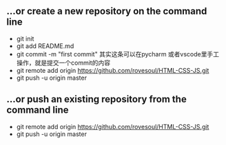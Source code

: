 ## …or create a new repository on the command line
- git init
- git add README.md
- git commit -m "first commit" 其实这条可以在pycharm 或者vscode里手工操作，就是提交一个commit的内容
- git remote add origin https://github.com/rovesoul/HTML-CSS-JS.git
- git push -u origin master


## …or push an existing repository from the command line
- git remote add origin https://github.com/rovesoul/HTML-CSS-JS.git
- git push -u origin master
